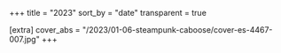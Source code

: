 +++
title = "2023"
sort_by = "date"
transparent = true

[extra]
cover_abs = "/2023/01-06-steampunk-caboose/cover-es-4467-007.jpg"
+++
